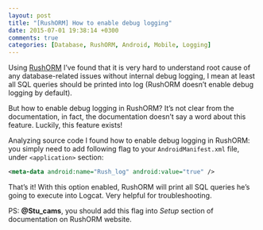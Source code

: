```yaml
---
layout: post
title: "[RushORM] How to enable debug logging"
date: 2015-07-01 19:38:14 +0300
comments: true
categories: [Database, RushORM, Android, Mobile, Logging]
---
```



Using [RushORM](http://www.rushorm.com) I’ve found that it is very hard to understand root cause of any database-related issues without internal debug logging, I mean at least all SQL queries should be printed into log (RushORM doesn’t enable debug logging by default).

But how to enable debug logging in RushORM? It’s not clear from the documentation, in fact, the documentation doesn’t say a word about this feature. Luckily, this feature exists!

Analyzing source code I found how to enable debug logging in RushORM: you simply need to add following flag to your `AndroidManifest.xml` file, under `<application>` section:

<!--more-->
```xml
<meta-data android:name="Rush_log" android:value="true" />
```

That’s it! With this option enabled, RushORM will print all SQL queries he’s going to execute into Logcat. Very helpful for troubleshooting. 

PS: **@Stu_cams**, you should add this flag into *Setup* section of documentation on RushORM website.
